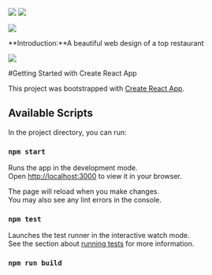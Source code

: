 
![](https://img.shields.io/badge/ReactJS-18.2.0-blue) ![](https://img.shields.io/badge/SASS-pink) 

![](https://imgur.com/ESg6PFW)

**Introduction:**A beautiful web design of a top restaurant

![](https://i.imgur.com/aW8J08g.png)

#Getting Started with Create React App

This project was bootstrapped with [Create React App](https://github.com/facebook/create-react-app).

## Available Scripts

In the project directory, you can run:

### `npm start`

Runs the app in the development mode.\
Open [http://localhost:3000](http://localhost:3000) to view it in your browser.

The page will reload when you make changes.\
You may also see any lint errors in the console.

### `npm test`

Launches the test runner in the interactive watch mode.\
See the section about [running tests](https://facebook.github.io/create-react-app/docs/running-tests) for more information.

### `npm run build`
